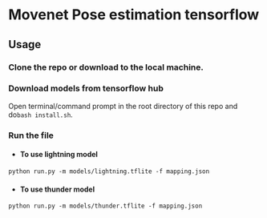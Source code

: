 # Movenet Pose estimation tensorflow 

## Usage

### Clone the repo or download to the local machine.
### Download models from tensorflow hub
Open terminal/command prompt in the root directory of this repo and do``` bash install.sh ```.

### Run the file
- #### To use lightning model
```
python run.py -m models/lightning.tflite -f mapping.json
```
- #### To use thunder model
```
python run.py -m models/thunder.tflite -f mapping.json
```
